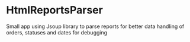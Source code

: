 # HtmlReportsParser
Small app using Jsoup library to parse reports for better data handling of orders, statuses and dates for debugging
